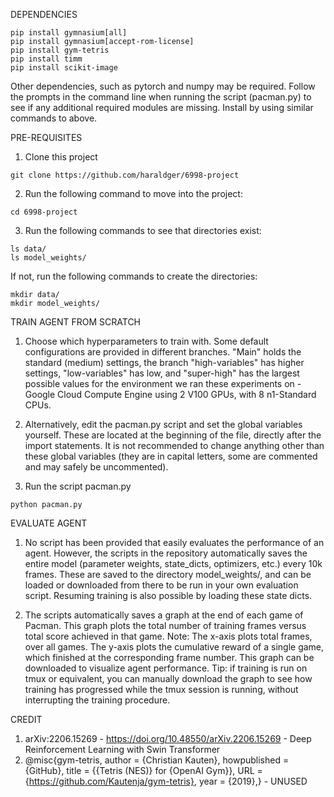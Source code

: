DEPENDENCIES
```
pip install gymnasium[all]
pip install gymnasium[accept-rom-license]
pip install gym-tetris
pip install timm
pip install scikit-image
```

Other dependencies, such as pytorch and numpy may be required. Follow the prompts in the command line when running the script (pacman.py) to see if any additional required modules are missing. Install by using similar commands to above.

PRE-REQUISITES
1. Clone this project
```
git clone https://github.com/haraldger/6998-project
```
2. Run the following command to move into the project:
```
cd 6998-project
```
3. Run the following commands to see that directories exist:
```
ls data/
ls model_weights/
```
If not, run the following commands to create the directories:
```
mkdir data/
mkdir model_weights/
```


TRAIN AGENT FROM SCRATCH

1. Choose which hyperparameters to train with. Some default configurations are provided in different branches. "Main" holds the standard (medium) settings, the branch "high-variables" has higher settings, "low-variables" has low, and "super-high" has the largest possible values for the environment we ran these experiments on - Google Cloud Compute Engine using 2 V100 GPUs, with 8 n1-Standard CPUs.

2. Alternatively, edit the pacman.py script and set the global variables yourself. These are located at the beginning of the file, directly after the import statements. It is not recommended to change anything other than these global variables (they are in capital letters, some are commented and may safely be uncommented).

3. Run the script pacman.py
```
python pacman.py
```

EVALUATE AGENT

1. No script has been provided that easily evaluates the performance of an agent. However, the scripts in the repository automatically saves the entire model (parameter weights, state_dicts, optimizers, etc.) every 10k frames. These are saved to the directory model_weights/, and can be loaded or downloaded from there to be run in your own evaluation script. Resuming training is also possible by loading these state dicts.

2. The scripts automatically saves a graph at the end of each game of Pacman. This graph plots the total number of training frames versus total score achieved in that game. Note: The x-axis plots total frames, over all games. The y-axis plots the cumulative reward of a single game, which finished at the corresponding frame number. This graph can be downloaded to visualize agent performance. Tip: if training is run on tmux or equivalent, you can manually download the graph to see how training has progressed while the tmux session is running, without interrupting the training procedure.



CREDIT
1. arXiv:2206.15269 - https://doi.org/10.48550/arXiv.2206.15269 - Deep Reinforcement Learning with Swin Transformer
2. @misc{gym-tetris,
  author = {Christian Kauten},
  howpublished = {GitHub},
  title = {{Tetris (NES)} for {OpenAI Gym}},
  URL = {https://github.com/Kautenja/gym-tetris},
  year = {2019},} - UNUSED
